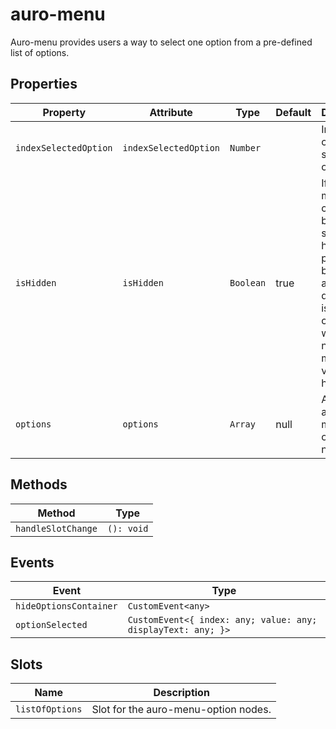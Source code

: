# auro-menu

Auro-menu provides users a way to select one option from a pre-defined list of options.

## Properties

| Property              | Attribute             | Type      | Default | Description                                      |
|-----------------------|-----------------------|-----------|---------|--------------------------------------------------|
| `indexSelectedOption` | `indexSelectedOption` | `Number`  |         | Index of the currently selected option.          |
| `isHidden`            | `isHidden`            | `Boolean` | true    | If the auro-menu is currently being shown or hidden, perhaps because auro-dropdown is controlling whether or not auro-menu is visible or hidden. |
| `options`             | `options`             | `Array`   | null    | Array of auro-menu-option nodes.                 |

## Methods

| Method             | Type       |
|--------------------|------------|
| `handleSlotChange` | `(): void` |

## Events

| Event                  | Type                                             |
|------------------------|--------------------------------------------------|
| `hideOptionsContainer` | `CustomEvent<any>`                               |
| `optionSelected`       | `CustomEvent<{ index: any; value: any; displayText: any; }>` |

## Slots

| Name            | Description                          |
|-----------------|--------------------------------------|
| `listOfOptions` | Slot for the auro-menu-option nodes. |

